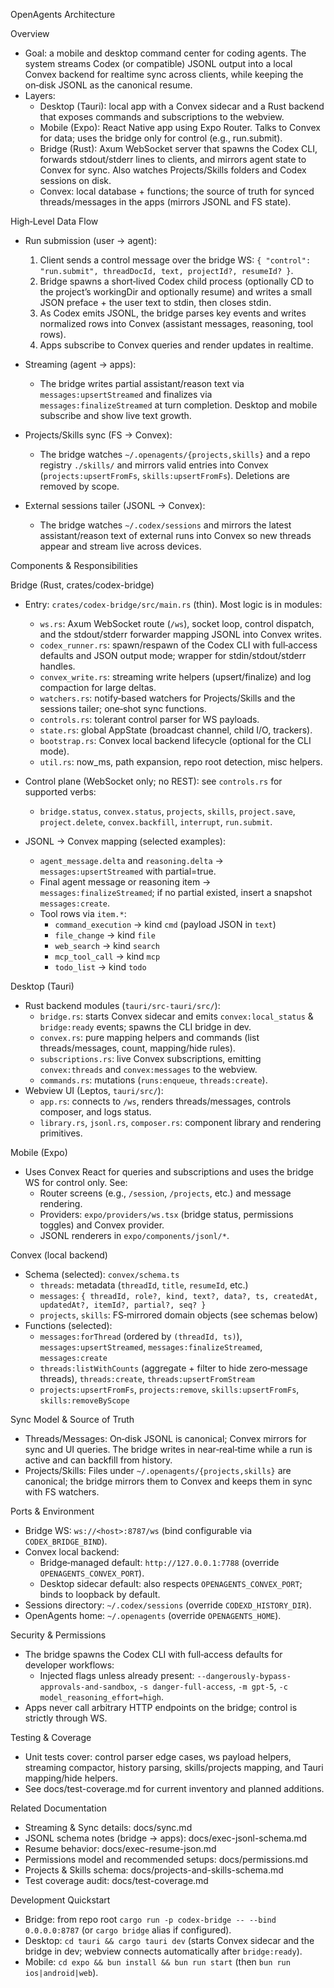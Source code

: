 OpenAgents Architecture

Overview
- Goal: a mobile and desktop command center for coding agents. The system streams Codex (or compatible) JSONL output into a local Convex backend for realtime sync across clients, while keeping the on‑disk JSONL as the canonical resume.
- Layers:
  - Desktop (Tauri): local app with a Convex sidecar and a Rust backend that exposes commands and subscriptions to the webview.
  - Mobile (Expo): React Native app using Expo Router. Talks to Convex for data; uses the bridge only for control (e.g., run.submit).
  - Bridge (Rust): Axum WebSocket server that spawns the Codex CLI, forwards stdout/stderr lines to clients, and mirrors agent state to Convex for sync. Also watches Projects/Skills folders and Codex sessions on disk.
  - Convex: local database + functions; the source of truth for synced threads/messages in the apps (mirrors JSONL and FS state).

High‑Level Data Flow
- Run submission (user → agent):
  1) Client sends a control message over the bridge WS: `{ "control": "run.submit", threadDocId, text, projectId?, resumeId? }`.
  2) Bridge spawns a short‑lived Codex child process (optionally CD to the project’s workingDir and optionally resume) and writes a small JSON preface + the user text to stdin, then closes stdin.
  3) As Codex emits JSONL, the bridge parses key events and writes normalized rows into Convex (assistant messages, reasoning, tool rows).
  4) Apps subscribe to Convex queries and render updates in realtime.

- Streaming (agent → apps):
  - The bridge writes partial assistant/reason text via `messages:upsertStreamed` and finalizes via `messages:finalizeStreamed` at turn completion. Desktop and mobile subscribe and show live text growth.

- Projects/Skills sync (FS → Convex):
  - The bridge watches `~/.openagents/{projects,skills}` and a repo registry `./skills/` and mirrors valid entries into Convex (`projects:upsertFromFs`, `skills:upsertFromFs`). Deletions are removed by scope.

- External sessions tailer (JSONL → Convex):
  - The bridge watches `~/.codex/sessions` and mirrors the latest assistant/reason text of external runs into Convex so new threads appear and stream live across devices.

Components & Responsibilities

Bridge (Rust, crates/codex-bridge)
- Entry: `crates/codex-bridge/src/main.rs` (thin). Most logic is in modules:
  - `ws.rs`: Axum WebSocket route (`/ws`), socket loop, control dispatch, and the stdout/stderr forwarder mapping JSONL into Convex writes.
  - `codex_runner.rs`: spawn/respawn of the Codex CLI with full‑access defaults and JSON output mode; wrapper for stdin/stdout/stderr handles.
  - `convex_write.rs`: streaming write helpers (upsert/finalize) and log compaction for large deltas.
  - `watchers.rs`: notify‑based watchers for Projects/Skills and the sessions tailer; one‑shot sync functions.
  - `controls.rs`: tolerant control parser for WS payloads.
  - `state.rs`: global AppState (broadcast channel, child I/O, trackers).
  - `bootstrap.rs`: Convex local backend lifecycle (optional for the CLI mode).
  - `util.rs`: now_ms, path expansion, repo root detection, misc helpers.

- Control plane (WebSocket only; no REST): see `controls.rs` for supported verbs:
  - `bridge.status`, `convex.status`, `projects`, `skills`, `project.save`, `project.delete`, `convex.backfill`, `interrupt`, `run.submit`.

- JSONL → Convex mapping (selected examples):
  - `agent_message.delta` and `reasoning.delta` → `messages:upsertStreamed` with partial=true.
  - Final agent message or reasoning item → `messages:finalizeStreamed`; if no partial existed, insert a snapshot `messages:create`.
  - Tool rows via `item.*`:
    - `command_execution` → kind `cmd` (payload JSON in `text`)
    - `file_change` → kind `file`
    - `web_search` → kind `search`
    - `mcp_tool_call` → kind `mcp`
    - `todo_list` → kind `todo`

Desktop (Tauri)
- Rust backend modules (`tauri/src-tauri/src/`):
  - `bridge.rs`: starts Convex sidecar and emits `convex:local_status` & `bridge:ready` events; spawns the CLI bridge in dev.
  - `convex.rs`: pure mapping helpers and commands (list threads/messages, count, mapping/hide rules).
  - `subscriptions.rs`: live Convex subscriptions, emitting `convex:threads` and `convex:messages` to the webview.
  - `commands.rs`: mutations (`runs:enqueue`, `threads:create`).
- Webview UI (Leptos, `tauri/src/`):
  - `app.rs`: connects to `/ws`, renders threads/messages, controls composer, and logs status.
  - `library.rs`, `jsonl.rs`, `composer.rs`: component library and rendering primitives.

Mobile (Expo)
- Uses Convex React for queries and subscriptions and uses the bridge WS for control only. See:
  - Router screens (e.g., `/session`, `/projects`, etc.) and message rendering.
  - Providers: `expo/providers/ws.tsx` (bridge status, permissions toggles) and Convex provider.
  - JSONL renderers in `expo/components/jsonl/*`.

Convex (local backend)
- Schema (selected): `convex/schema.ts`
  - `threads`: metadata (`threadId`, `title`, `resumeId`, etc.)
  - `messages`: `{ threadId, role?, kind, text?, data?, ts, createdAt, updatedAt?, itemId?, partial?, seq? }`
  - `projects`, `skills`: FS‑mirrored domain objects (see schemas below)
- Functions (selected):
  - `messages:forThread` (ordered by `(threadId, ts)`), `messages:upsertStreamed`, `messages:finalizeStreamed`, `messages:create`
  - `threads:listWithCounts` (aggregate + filter to hide zero‑message threads), `threads:create`, `threads:upsertFromStream`
  - `projects:upsertFromFs`, `projects:remove`, `skills:upsertFromFs`, `skills:removeByScope`

Sync Model & Source of Truth
- Threads/Messages: On‑disk JSONL is canonical; Convex mirrors for sync and UI queries. The bridge writes in near‑real‑time while a run is active and can backfill from history.
- Projects/Skills: Files under `~/.openagents/{projects,skills}` are canonical; the bridge mirrors them to Convex and keeps them in sync with FS watchers.

Ports & Environment
- Bridge WS: `ws://<host>:8787/ws` (bind configurable via `CODEX_BRIDGE_BIND`).
- Convex local backend:
  - Bridge‑managed default: `http://127.0.0.1:7788` (override `OPENAGENTS_CONVEX_PORT`).
  - Desktop sidecar default: also respects `OPENAGENTS_CONVEX_PORT`; binds to loopback by default.
- Sessions directory: `~/.codex/sessions` (override `CODEXD_HISTORY_DIR`).
- OpenAgents home: `~/.openagents` (override `OPENAGENTS_HOME`).

Security & Permissions
- The bridge spawns the Codex CLI with full‑access defaults for developer workflows:
  - Injected flags unless already present: `--dangerously-bypass-approvals-and-sandbox`, `-s danger-full-access`, `-m gpt-5`, `-c model_reasoning_effort=high`.
- Apps never call arbitrary HTTP endpoints on the bridge; control is strictly through WS.

Testing & Coverage
- Unit tests cover: control parser edge cases, ws payload helpers, streaming compactor, history parsing, skills/projects mapping, and Tauri mapping/hide helpers.
- See docs/test-coverage.md for current inventory and planned additions.

Related Documentation
- Streaming & Sync details: docs/sync.md
- JSONL schema notes (bridge → apps): docs/exec-jsonl-schema.md
- Resume behavior: docs/exec-resume-json.md
- Permissions model and recommended setups: docs/permissions.md
- Projects & Skills schema: docs/projects-and-skills-schema.md
- Test coverage audit: docs/test-coverage.md

Development Quickstart
- Bridge: from repo root `cargo run -p codex-bridge -- --bind 0.0.0.0:8787` (or `cargo bridge` alias if configured).
- Desktop: `cd tauri && cargo tauri dev` (starts Convex sidecar and the bridge in dev; webview connects automatically after `bridge:ready`).
- Mobile: `cd expo && bun install && bun run start` (then `bun run ios|android|web`).

